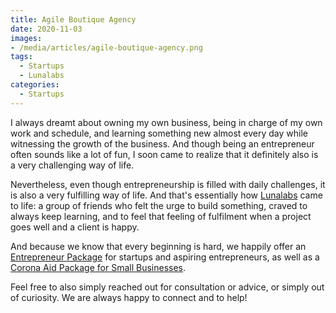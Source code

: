 ```yaml
---
title: Agile Boutique Agency
date: 2020-11-03
images: 
- /media/articles/agile-boutique-agency.png
tags:
  - Startups
  - Lunalabs
categories:
  - Startups
---
```


I always dreamt about owning my own business, being in charge of my own work and schedule, and learning something new almost every day while witnessing the growth of the business. And though being an entrepreneur often sounds like a lot of fun, I soon came to realize that it definitely also is a very challenging way of life.

Nevertheless, even though entrepreneurship is filled with daily challenges, it is also a very fulfilling way of life.  And that's essentially how [Lunalabs](https://www.lunalabs.eu/) came to life: a group of friends who felt the urge to build something, craved to always keep learning, and to feel that feeling of fulfilment when a project goes well and a client is happy.

And because we know that every beginning is hard, we happily offer an [Entrepreneur Package](https://www.lunalabs.eu/entrepreneur-project) for startups and aspiring entrepreneurs, as well as a [Corona Aid Package for Small Businesses](https://www.lunalabs.eu/covid19).

Feel free to also simply reached out for consultation or advice, or simply out of curiosity. We are always happy to connect and to help!

